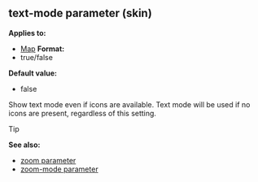 ## text-mode parameter (skin)


**Applies to:**
+   [Map](/ref/skin/control/map.md) 
**Format:**
+   true/false

**Default value:**
+   false


Show text mode even if icons are available. Text mode will be
used if no icons are present, regardless of this setting.

> [!TIP] 
> **See also:**
> +   [zoom parameter](/ref/skin/param/zoom.md) 
> +   [zoom-mode parameter](/ref/skin/param/zoom-mode.md) 